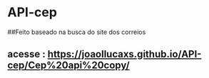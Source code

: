 # API-cep
##Feito baseado na busca do site dos correios
## acesse : https://joaollucaxs.github.io/API-cep/Cep%20api%20copy/
